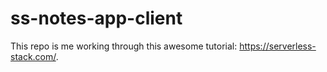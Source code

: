# ss-notes-app-client
This repo is me working through this awesome tutorial: https://serverless-stack.com/.
